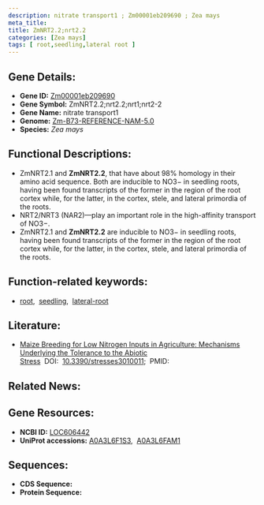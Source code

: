 ```yaml
---
description: nitrate transport1 ; Zm00001eb209690 ; Zea mays
meta_title:
title: ZmNRT2.2;nrt2.2
categories: [Zea mays]
tags: [ root,seedling,lateral root ]
---
```


## Gene Details:
- **Gene ID:**	[Zm00001eb209690](https://www.maizegdb.org/gene_center/gene/Zm00001eb209690)
- **Gene Symbol:** ZmNRT2.2;nrt2.2;nrt1;nrt2-2
- **Gene Name:** nitrate transport1
- **Genome:** [Zm-B73-REFERENCE-NAM-5.0](https://www.maizegdb.org/genome/assembly/Zm-B73-REFERENCE-NAM-5.0)
- **Species:** *Zea mays*

## Functional Descriptions:
   - ZmNRT2.1 and **ZmNRT2.2**, that have about 98% homology in their amino acid sequence. Both are inducible to NO3− in seedling roots, having been found transcripts of the former in the region of the root cortex while, for the latter, in the cortex, stele, and lateral primordia of the roots.
   - NRT2/NRT3 (NAR2)—play an important role in the high-affinity transport of NO3−.
   - ZmNRT2.1 and **ZmNRT2.2** are inducible to NO3− in seedling roots, having been found transcripts of the former in the region of the root cortex while, for the latter, in the cortex, stele, and lateral primordia of the roots.

## Function-related keywords:
- [root](/tags/root/),&nbsp;&nbsp;[seedling](/tags/seedling/),&nbsp;&nbsp;[lateral-root](/tags/lateral-root/)

## Literature:
   - [Maize Breeding for Low Nitrogen Inputs in Agriculture: Mechanisms Underlying the Tolerance to the Abiotic Stress]( https://www.mdpi.com/2673-7140/3/1/11)&nbsp;&nbsp;DOI:&nbsp;&nbsp;[10.3390/stresses3010011](https://www.mdpi.com/2673-7140/3/1/11);&nbsp;&nbsp;PMID:&nbsp;&nbsp;[](https://pubmed.ncbi.nlm.nih.gov//)

## Related News:

## Gene Resources:
- **NCBI ID:**  [LOC606442](https://www.ncbi.nlm.nih.gov/gene/?term=LOC606442)
- **UniProt accessions:** [A0A3L6F1S3](https://www.uniprot.org/uniprotkb/A0A3L6F1S3/entry),&nbsp;&nbsp;[A0A3L6FAM1](https://www.uniprot.org/uniprotkb/A0A3L6FAM1/entry)



## Sequences:
- **CDS Sequence:**
- **Protein Sequence:**
